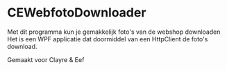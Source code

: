 # CEWebfotoDownloader
Met dit programma kun je gemakkelijk foto's van de webshop downloaden
Het is een WPF applicatie dat doormiddel van een HttpClient de foto's download.

Gemaakt voor Clayre & Eef
